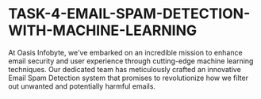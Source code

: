 # TASK-4-EMAIL-SPAM-DETECTION-WITH-MACHINE-LEARNING
 At Oasis Infobyte, we've embarked on an incredible mission to enhance email security and user experience through cutting-edge machine learning techniques. Our dedicated team has meticulously crafted an innovative Email Spam Detection system that promises to revolutionize how we filter out unwanted and potentially harmful emails.
